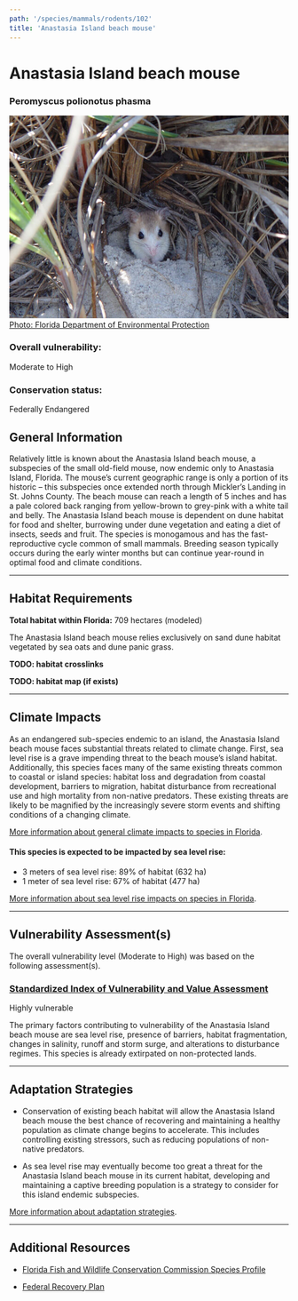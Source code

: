 ```yaml
---
path: '/species/mammals/rodents/102'
title: 'Anastasia Island beach mouse'
---
```


# Anastasia Island beach mouse

### Peromyscus polionotus phasma

<div id="TopSection">

<div class="header-photo"><img src="102.jpg" alt="Photo for Anastasia Island beach mouse"/>
<figcaption><a href="https://www.fws.gov/northflorida/species-accounts/beach-mice-2005.htm" target="_blank" rel="noopener noreferrer">Photo: Florida Department of Environmental Protection</a></figcaption></div>

<div>

### Overall vulnerability:

<div class="vulnerability vulnerability-high">Moderate to High</div>

### Conservation status:

Federally Endangered

</div>
</div>

## General Information

Relatively little is known about the Anastasia Island beach mouse, a subspecies of the small old-field mouse, now endemic only to Anastasia Island, Florida.  The mouse’s current geographic range is only a portion of its historic – this subspecies once extended north through Mickler’s Landing in St. Johns County.  The beach mouse can reach a length of 5 inches and has a pale colored back ranging from yellow-brown to grey-pink with a white tail and belly.  The Anastasia Island beach mouse is dependent on dune habitat for food and shelter, burrowing under dune vegetation and eating a diet of insects, seeds and fruit.   The species is monogamous and has the fast-reproductive cycle common of small mammals.  Breeding season typically occurs during the early winter months but can continue year-round in optimal food and climate conditions.

<hr />

## Habitat Requirements

**Total habitat within Florida:** 709 hectares (modeled)

The Anastasia Island beach mouse relies exclusively on sand dune habitat vegetated by sea oats and dune panic grass.

**TODO: habitat crosslinks**

**TODO: habitat map (if exists)**

<hr />

## Climate Impacts

As an endangered sub-species endemic to an island, the Anastasia Island beach mouse faces substantial threats related to climate change.  First, sea level rise is a grave impending threat to the beach mouse’s island habitat.  Additionally, this species faces many of the same existing threats common to coastal or island species: habitat loss and degradation from coastal development, barriers to migration, habitat disturbance from recreational use and high mortality from non-native predators.  These existing threats are likely to be magnified by the increasingly severe storm events and shifting conditions of a changing climate.

[More information about general climate impacts to species in Florida](/impacts/species).


#### This species is expected to be impacted by sea level rise:

- 3 meters of sea level rise: 89% of habitat (632 ha)
- 1 meter of sea level rise: 67% of habitat (477 ha)

[More information about sea level rise impacts on species in Florida](/impacts/species/slr).
    

<hr />

## Vulnerability Assessment(s)

The overall vulnerability level (Moderate to High) was based on the following assessment(s).
#### 
<div class="vulnerability-header">
<h3><a href="/impacts/vulnerability/sivva/species">Standardized Index of Vulnerability and Value Assessment</a></h3>
<div class="vulnerability vulnerability-high">Highly vulnerable</div>
</div> 

The primary factors contributing to vulnerability of the Anastasia Island beach mouse are sea level rise, presence of barriers, habitat fragmentation, changes in salinity, runoff and storm surge, and alterations to disturbance regimes.  This species is already extirpated on non-protected lands.


<hr />

## Adaptation Strategies

- Conservation of existing beach habitat will allow the Anastasia Island beach mouse the best chance of recovering and maintaining a healthy population as climate change begins to accelerate.  This includes controlling existing stressors, such as reducing populations of non-native predators.

- As sea level rise may eventually become too great a threat for the Anastasia Island beach mouse in its current habitat, developing and maintaining a captive breeding population is a strategy to consider for this island endemic subspecies.

[More information about adaptation strategies](/strategies).

<hr />


## Additional Resources

- [Florida Fish and Wildlife Conservation Commission Species Profile](https://myfwc.com/wildlifehabitats/profiles/mammals/land/anastasia-island-beach-mouse/)

- [Federal Recovery Plan](https://ecos.fws.gov/docs/recovery_plan/930923b.pdf)
